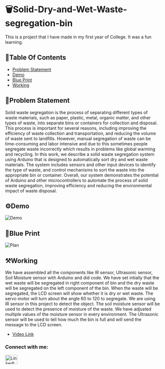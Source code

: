 # 🗑️Solid-Dry-and-Wet-Waste-segregation-bin
This is a project that I have made in my first year of College. It was a fun learning.

## 📝Table Of Contents 
- [Problem Statement](#problem-statement)
- [Demo](#demo)
- [Blue Print](#blue-print)
- [Working](#working)


## 🎯Problem Statement 
Solid waste segregation is the process of separating different types of waste 
materials, such as paper, plastic, metal, organic matter, and other types of waste, 
into separate bins or containers for collection and disposal. This process is 
important for several reasons, including improving the efficiency of waste 
collection and transportation, and reducing the volume of waste sent to landfills. 
However, manual segregation of waste can be time-consuming and labor intensive and due to this sometimes people segregate waste incorrectly which results in problems like global warming and recycling.
In this work, we describe a solid waste segregation system using Arduino that is designed to automatically sort dry and 
wet waste materials. The system includes sensors and other input devices to 
identify the type of waste, and control mechanisms to sort the waste into the 
appropriate bin or container. Overall, our system demonstrates the potential of 
Arduino and other microcontrollers to automate the process of solid waste 
segregation, improving efficiency and reducing the environmental impact of 
waste disposal.


## ⚙Demo
![Demo](https://user-images.githubusercontent.com/123328399/224370769-c50765ff-4cb5-426d-8df5-65248fb8dc3c.gif)

## 💭Blue Print
![Plan](https://user-images.githubusercontent.com/123328399/224373426-5f2efa44-6309-46d5-a1df-782e8682b57b.png)

## ⚒Working 
We have assembled all the components like IR sensor, Ultrasonic sensor, Soil 
Moisture sensor with Arduino and did code. We have set intially that the 
wet waste will be segregated in right component of bin and the dry waste will be 
segregated on the left component of the bin. When the waste will be segregated, 
the LCD screen will show whether it is dry or wet waste. The servo motor will 
turn about the angle 60 to 120 to segregate. We are using IR sensor in this project
to detect the object. The soil moisture sensor will be used to detect the presence 
of moisture of the waste. We have adjusted multiple values of the moisture sensor 
in every environment. The Ultrasonic sensor will be used to tell how much the 
bin is full and will send the message to the LCD screen.

- [Video Link](https://youtu.be/2l1UC0ODJYU)





<h3 align="left">Connect with me:</h3>
<p align="left">
<a href="https://www.linkedin.com/in/daksh-goel12/" target="blank"><img align="center" src="https://raw.githubusercontent.com/rahuldkjain/github-profile-readme-generator/master/src/images/icons/Social/linked-in-alt.svg" alt="LinkedIn" height="30" width="40" /></a>





